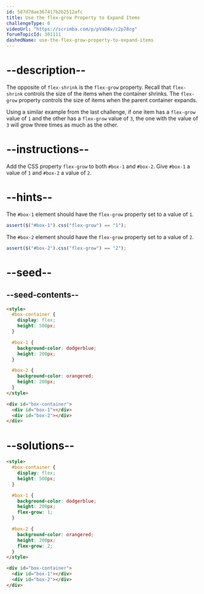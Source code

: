 ```yaml
---
id: 587d78ae367417b2b2512afc
title: Use the flex-grow Property to Expand Items
challengeType: 0
videoUrl: "https://scrimba.com/p/pVaDAv/c2p78cg"
forumTopicId: 301111
dashedName: use-the-flex-grow-property-to-expand-items
---
```


# --description--

The opposite of `flex-shrink` is the `flex-grow` property. Recall that `flex-shrink` controls the size of the items when the container shrinks. The `flex-grow` property controls the size of items when the parent container expands.

Using a similar example from the last challenge, if one item has a `flex-grow` value of `1` and the other has a `flex-grow` value of `3`, the one with the value of `3` will grow three times as much as the other.

# --instructions--

Add the CSS property `flex-grow` to both `#box-1` and `#box-2`. Give `#box-1` a value of `1` and `#box-2` a value of `2`.

# --hints--

The `#box-1` element should have the `flex-grow` property set to a value of `1`.

```js
assert($("#box-1").css("flex-grow") == "1");
```

The `#box-2` element should have the `flex-grow` property set to a value of `2`.

```js
assert($("#box-2").css("flex-grow") == "2");
```

# --seed--

## --seed-contents--

```html
<style>
  #box-container {
    display: flex;
    height: 500px;
  }

  #box-1 {
    background-color: dodgerblue;
    height: 200px;
  }

  #box-2 {
    background-color: orangered;
    height: 200px;
  }
</style>

<div id="box-container">
  <div id="box-1"></div>
  <div id="box-2"></div>
</div>
```

# --solutions--

```html
<style>
  #box-container {
    display: flex;
    height: 500px;
  }

  #box-1 {
    background-color: dodgerblue;
    height: 200px;
    flex-grow: 1;
  }

  #box-2 {
    background-color: orangered;
    height: 200px;
    flex-grow: 2;
  }
</style>

<div id="box-container">
  <div id="box-1"></div>
  <div id="box-2"></div>
</div>
```
